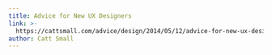 ```yaml
---
title: Advice for New UX Designers
link: >-
  https://cattsmall.com/advice/design/2014/05/12/advice-for-new-ux-designers.html
author: Catt Small
---
```


